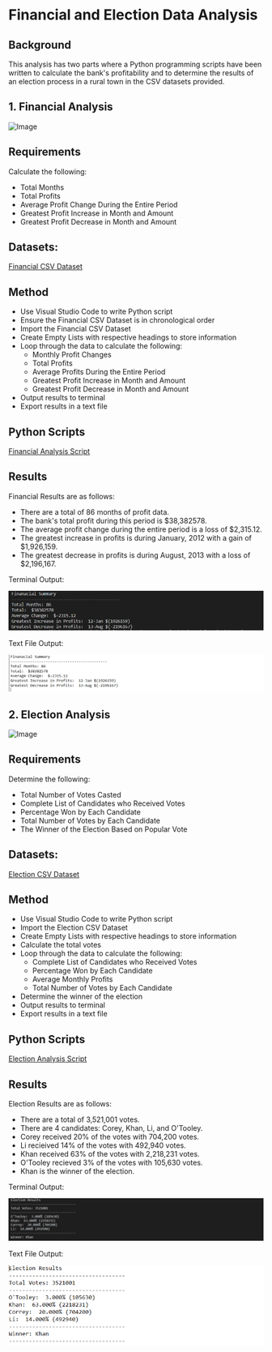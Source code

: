 # Financial and Election Data Analysis

## Background 

This analysis has two parts where a Python programming scripts have been written to calculate the bank's profitability and to determine the results of an election process in a rural town in the CSV datasets provided. 

## 1. Financial Analysis

![Image](https://3fssfi2d8cso2spw9o1uumfp-wpengine.netdna-ssl.com/wp-content/uploads/2020/09/shutterstock_362054459-1536x1038.jpg)

## Requirements

Calculate the following:
* Total Months
* Total Profits
* Average Profit Change During the Entire Period
* Greatest Profit Increase in Month and Amount
* Greatest Profit Decrease in Month and Amount

## Datasets:

[Financial CSV Dataset](https://github.com/cecileung1208/Financial-and-Election-Data-Analysis/blob/main/Financial%20Analysis/Resources/Financial_Data.csv)

## Method
* Use Visual Studio Code to write Python script
* Ensure the Financial CSV Dataset is in chronological order
* Import the Financial CSV Dataset
* Create Empty Lists with respective headings to store information
 * Loop through the data to calculate the following:
    * Monthly Profit Changes
    * Total Profits
    * Average Profits During the Entire Period
    * Greatest Profit Increase in Month and Amount
    * Greatest Profit Decrease in Month and Amount
* Output results to terminal
* Export results in a text file

## Python Scripts

[Financial Analysis Script](https://github.com/cecileung1208/Financial-and-Election-Data-Analysis/blob/main/Financial%20Analysis/Financial_Analysis.py)

## Results

Financial Results are as follows:
* There are a total of 86 months of profit data.
* The bank's total profit during this period is $38,382578.
* The average profit change during the entire period is a loss of $2,315.12.
* The greatest increase in profits is during January, 2012 with a gain of $1,926,159.
* The greatest decrease in profits is during August, 2013 with a loss of $2,196,167.

Terminal Output:

![Image](https://github.com/cecileung1208/Financial-and-Election-Data-Analysis/blob/main/Images/Financial%20Results%20Terminal%20Output.png)

Text File Output:

![Image](https://github.com/cecileung1208/Financial-and-Election-Data-Analysis/blob/main/Images/Financial%20Results%20Text%20Output.png)


## 2. Election Analysis

![Image](https://s7d2.scene7.com/is/image/TWCNews/Getty_Vote_Ballot_Election?wid=1250&hei=703&$wide-bg$)

## Requirements

 Determine the following:
 * Total Number of Votes Casted
 * Complete List of Candidates who Received Votes
 * Percentage Won by Each Candidate
 * Total Number of Votes by Each Candidate
 * The Winner of the Election Based on Popular Vote

## Datasets:

[Election CSV Dataset](https://github.com/cecileung1208/Financial-and-Election-Data-Analysis/blob/main/Election%20Analysis/Resources/Election_Data.csv)

## Method
* Use Visual Studio Code to write Python script
* Import the Election CSV Dataset
* Create Empty Lists with respective headings to store information
* Calculate the total votes
 * Loop through the data to calculate the following:
    * Complete List of Candidates who Received Votes
    * Percentage Won by Each Candidate
    * Average Monthly Profits
    * Total Number of Votes by Each Candidate
* Determine the winner of the election
* Output results to terminal
* Export results in a text file

## Python Scripts

[Election Analysis Script](https://github.com/cecileung1208/Financial-and-Election-Data-Analysis/blob/main/Election%20Analysis/Election_Analysis.py) 

## Results

Election Results are as follows:
* There are a total of 3,521,001 votes.
* There are 4 candidates:  Corey, Khan, Li, and O'Tooley.
* Corey received 20% of the votes with 704,200 votes.
* Li recieived 14% of the votes with 492,940 votes.
* Khan received 63% of the votes with 2,218,231 votes.
* O'Tooley recieved 3% of the votes with 105,630 votes.
* Khan is the winner of the election.

Terminal Output:

![Image](https://github.com/cecileung1208/Financial-and-Election-Data-Analysis/blob/main/Images/Election%20Results%20Terminal%20Output.png)

Text File Output:

![Image](https://github.com/cecileung1208/Financial-and-Election-Data-Analysis/blob/main/Images/Election%20Results%20Text%20Output.png)

